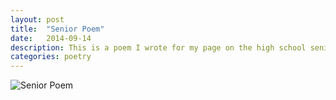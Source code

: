 ```yaml
---
layout: post
title:  "Senior Poem"
date:   2014-09-14
description: This is a poem I wrote for my page on the high school senior yearbook.
categories: poetry
---
```

![Senior Poem]({{site.baseurl}}/images/poetry/senior-page.jpg "Senior Poem")